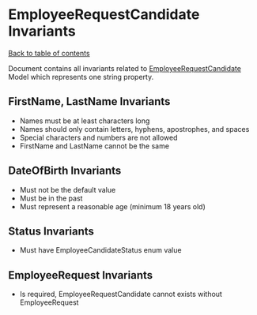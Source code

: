 # EmployeeRequestCandidate Invariants 

[Back to table of contents](_table-of-contents.md)

Document contains all invariants related to [EmployeeRequestCandidate](/CarFactory.Employees.Domain/Models/EmployeeRequestCandidate.cs) Model which represents one string property.

## FirstName, LastName Invariants

- Names must be at least characters long
- Names should only contain letters, hyphens, apostrophes, and spaces
- Special characters and numbers are not allowed
- FirstName and LastName cannot be the same

## DateOfBirth Invariants

- Must not be the default value
- Must be in the past
- Must represent a reasonable age (minimum 18 years old)

## Status Invariants

- Must have EmployeeCandidateStatus enum value

## EmployeeRequest Invariants

- Is required, EmployeeRequestCandidate cannot exists without EmployeeRequest
